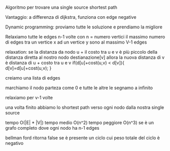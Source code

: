 Algoritmo per trovare una single source shortest path

Vantaggio: a differenza di dijkstra, funziona con edge negative

Dynamic programming: proviamo tutte le soluzione e prendiamo la migliore

Relaxiamo tutte le edges n-1 volte con n = numero vertici
il massimo numero di edges tra un vertice x ad un vertice y sono al massimo V-1 edges

relaxation: se la distanza da nodo u + il costo tra u e v è più piccolo della distanza diretta al nostro nodo destianazione[v] allora la nuova distanza di v è distanza di u + costo tra u e v
if(d[u]+cost(u,v) < d[v]){
	d[v]=d[u]+cost(u,v);
} 


creiamo una lista di edges

marchiamo il nodo parteza come 0 e tutte le altre le segnamo a infinito

relaxiamo per v-1 volte

una volta finito abbiamo lo shortest path verso ogni nodo dalla nostra single source

tempo O(|E| * |V|)
tempo medio O(n^2)
tempo peggiore O(n^3) se è un grafo completo dove ogni nodo ha n-1 edges

bellman ford ritorna false se è presente un ciclo cui peso totale del ciclo è negativo